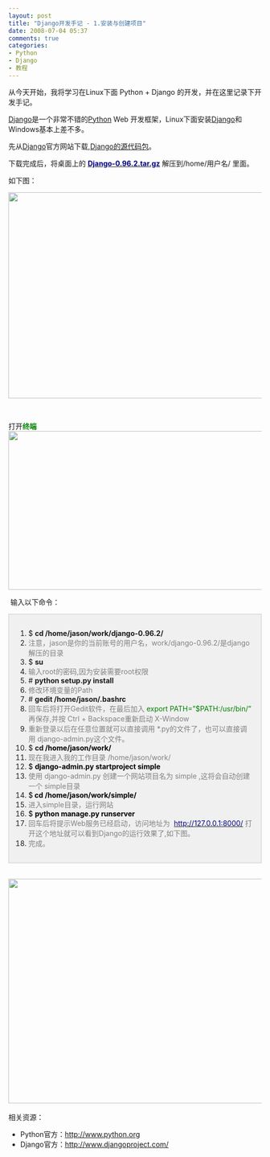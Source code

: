 ```yaml
---
layout: post
title: "Django开发手记 - 1.安装与创建项目"
date: 2008-07-04 05:37
comments: true
categories: 
- Python
- Django
- 教程
---
```

<p>从今天开始，我将学习在Linux下面 Python + Django 的开发，并在这里记录下开发手记。</p>
<p><a href="http://www.djangoproject.com/" target="_blank">Django</a>是一个非常不错的<a href="http://www.python.org/" target="_blank">Python</a> Web 开发框架，Linux下面安装<a href="http://www.djangoproject.com/" target="_blank">Django</a>和Windows基本上差不多。</p>
<p>先从<a href="http://www.djangoproject.com/" target="_blank">Django</a>官方网站下载,<a href="http://www.djangoproject.com/download/" target="_blank">Django的源代码包</a>。</p>
<p>下载完成后，将桌面上的 <a href="http://www.djangoproject.com/download/" target="_blank"><span style="color: #000080;"><strong>Django-0.96.2.tar.gz</strong></span></a> 解压到/home/用户名/ 里面。</p>
<p>如下图：</p>
<p><img src="http://lh3.ggpht.com/huacnlee/SGzY5uDwscI/AAAAAAAAARk/KH-cI43WKzQ/Screenshot-django-0.96.2%20-%20File%20Browser.png?imgmax=576" border="0" width="576" height="410" /></p>
<p>&nbsp;</p>
<p>打开<span style="color: #008000;"><strong>终端</strong></span><img src="http://lh5.ggpht.com/huacnlee/SGzY5hWqjJI/AAAAAAAAARs/smLSDXFtmxM/Screenshot-root%40jason-ubuntu%3A%20-home-jason-work-django-0.96.2.png" border="0" width="643" height="316" /></p>
<p>&nbsp;输入以下命令：</p>
<div style="border: 1px solid #cccccc; padding: 15px; background: #f0f0f0 none repeat scroll 0% 0%; -moz-background-clip: -moz-initial; -moz-background-origin: -moz-initial; -moz-background-inline-policy: -moz-initial"><ol>
<li>$ <strong>cd /home/jason/work/django-0.96.2/</strong></li>
<li><span style="color: #808080;">注意，jason是你的当前账号的用户名，work/django-0.96.2/是django解压的目录</span></li>
<li>$ <strong>su</strong></li>
<li><span style="color: #808080;">输入root的密码,因为安装需要root权限</span></li>
<li># <strong>python setup.py install</strong></li>
<li><span style="color: #808080;">修改环境变量的Path</span></li>
<li># <strong>gedit /home/jason/.bashrc</strong></li>
<li><span style="color: #808080;">回车后将打开Gedit软件，在最后加入</span> <span style="color: #008000;">export PATH=&rdquo;$PATH:/usr/bin/&rdquo; <span style="color: #808080;">再保存,并按 Ctrl + Backspace重新启动 X-Window</span><br /></span></li>
<li><span style="color: #808080;">重新登录以后在任意位置就可以直接调用 *.py的文件了，也可以直接调用 django-admin.py这个文件。</span></li>
<li>$ <strong>cd<span style="color: #000000;"> </span><span style="color: #000000;">/home/jason/work/</span></strong></li>
<li><span style="color: #808080;">现在我进入我的工作目录 /home/jason/work/</span></li>
<li><span style="color: #808080;"><span style="color: #000000;">$ <strong>django-admin.py startproject simple</strong></span></span></li>
<li><span style="color: #808080;">使用 django-admin.py 创建一个网站项目名为 simple ,这将会自动创建一个 simple目录</span></li>
<li><span style="color: #808080;"><span style="color: #000000;">$<strong> cd </strong></span></span><strong><span style="color: #000000;">/home/jason/work/simple/</span></strong></li>
<li><span style="color: #808080;">进入simple目录，运行网站</span></li>
<li><span style="color: #808080;"><span style="color: #000000;">$</span> <span style="color: #000000;"><strong>python manage.py runserver</strong></span></span></li>
<li><span style="color: #808080;">回车后将提示Web服务已经启动，访问地址为&nbsp; <a href="http://127.0.0.1:8000/" target="_blank"><span style="color: #000080;">http://127.0.0.1:8000/</span></a><span style="color: #808080;"> 打开这个地址就可以看到Django的运行效果了,如下图</span><span style="color: #808080;">。</span><a href="http://127.0.0.1:8000/" target="_blank"><span style="color: #000080;"><br /></span></a></span></li>
<li><span style="color: #808080;">完成。</span></li>
</ol></div>
<p><br /> <img src="http://lh6.ggpht.com/huacnlee/SGzeA5a2ptI/AAAAAAAAAR0/4QNSt4f0jkY/Screenshot-Welcome%20to%20Django%20-%20Mozilla%20Firefox%203%20Beta%205.png" border="0" width="555" height="447" /><br /><br />相关资源：</p>
<ul>
<li>Python官方：<a href="http://www.python.org/" target="_blank">http://www.python.org </a></li>
<li>Django官方：<a href="http://www.djangoproject.com/" target="_blank">http://www.djangoproject.com/</a> </li>
</ul>
<p>&nbsp;</p>

